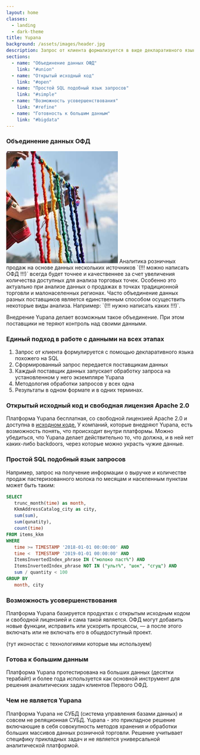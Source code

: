 ```yaml
---
layout: home
classes:
  - landing
  - dark-theme
title: Yupana
background: /assets/images/header.jpg
description: Запрос от клиента формализуется в виде декларативного языка похожего на SQL
sections:
  - name: "Объединение данных ОФД"
    link: "#union"
  - name: "Открытый исходный код"
    link: "#open"
  - name: "Простой SQL подобный язык запросов"
    link: "#simple"
  - name: "Возможность усовершенствования"
    link: "#refine"
  - name: "Готовность к большим данным"
    link: "#bigdata"
---
```


### Объединение данных ОФД <a name="union"></a>

<img src="/assets/images/quipu.jpg" width="300" height="300" class="rounded-circle float-right">
Аналитика розничных продаж на основе данных нескольких источников `(!!! можно написать ОФД !!!)` 
всегда будет точнее и качественнее за счет увеличения количества доступных для анализа 
торговых точек. Особенно это актуально при анализе данных о продажах в точках традиционной торговли и 
малонаселенных регионах. Часто объединение данных разных поставщиков является 
единственным способом осуществить некоторые виды анализа. Например: `(!!! нужно написать каких !!!)`. 

Внедрение Yupana делает возможным такое объединение. При этом поставщики не теряют контроль 
над своими данными. 

### Единый подход в работе с данными на всех этапах <a name="standart"></a>

1. Запрос от клиента формулируется с помощью декларативного языка похожего на SQL
2. Сформированный запрос передается поставщикам данных
3. Каждый поставщик данных запускает обработку запроса на установленном у него экземпляре Yupana
4. Методология обработки запросов у всех одна
5. Результаты в одном формате и в одних терминах.

###  Открытый исходный код и свободная лицензия Apache 2.0 <a name="open"></a>

Платформа Yupana бесплатная, со свободной лицензией Apache 2.0 и доступна в 
<a href="https://github.com/rusexpertiza-llc/yupana">исходном коде.</a>
У компаний, которые внедряют Yupana, есть возможность понять, что происходит внутри 
платформы. Можно убедиться, что Yupana делает действительно то, что должна, и в ней нет 
каких-либо backdoors, через которые можно украсть чужие данные. 

### Простой SQL подобный язык запросов <a name="simple"></a>

Например, запрос на получение информации о выручке и количестве продаж пастеризованного молока 
по месяцам и населенным пунктам может быть таким: 

```sql
SELECT 
   trunc_month(time) as month,
   KkmAddressCatalog_city as city, 
   sum(sum), 
   sum(qunatity), 
   count(time)
FROM items_kkm
WHERE 
   time >= TIMESTAMP '2018-01-01 00:00:00' AND
   time <  TIMESTAMP '2019-01-01 00:00:00' AND
   ItemsInvertedIndex_phrase IN ("молоко паст%") AND
   ItemsInvertedIndex_phrase NOT IN ("ульт%", "шок", "сгущ") AND
   sum / quantity < 100  
GROUP BY
   month, city    
```

### Возможность усовершенствования <a name="refine"></a>

Платформа Yupana базируется продуктах с открытым исходным кодом и свободной лицензией и 
сама такой является. ОФД могут добавить новые функции, исправить или ускорить процессы, — а после 
этого включать или не включать его в общедоступный проект.

(тут иконостас с технологиями которые мы используем)

### Готова к большим данным <a name="bigdata"></a>

Платформа Yupana протестирована на больших данных (десятки терабайт) 
и более года используется как основной инструмент для решения аналитических 
задач клиентов Первого ОФД. 

### Чем не является Yupana

Платформа Yupana не СУБД (система управления базами данных) и совсем не реляционная СУБД. Yupana - 
это прикладное решение включающие в себя совокупность методов хранения и обработки больших массивов 
данных розничной торговли. Решение учитывает специфику прикладных задач и не является универсальной 
аналитической платформой.
 
